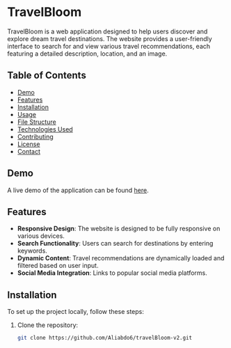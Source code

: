 # TravelBloom

TravelBloom is a web application designed to help users discover and explore dream travel destinations. The website provides a user-friendly interface to search for and view various travel recommendations, each featuring a detailed description, location, and an image.

## Table of Contents

- [Demo](#demo)
- [Features](#features)
- [Installation](#installation)
- [Usage](#usage)
- [File Structure](#file-structure)
- [Technologies Used](#technologies-used)
- [Contributing](#contributing)
- [License](#license)
- [Contact](#contact)

## Demo

A live demo of the application can be found [here](#).

## Features

- **Responsive Design**: The website is designed to be fully responsive on various devices.
- **Search Functionality**: Users can search for destinations by entering keywords.
- **Dynamic Content**: Travel recommendations are dynamically loaded and filtered based on user input.
- **Social Media Integration**: Links to popular social media platforms.

## Installation

To set up the project locally, follow these steps:

1. Clone the repository:
   ```bash
   git clone https://github.com/Aliabdo6/travelBloom-v2.git
